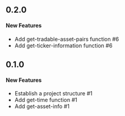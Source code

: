 ## 0.2.0

#### New Features

  - Add get-tradable-asset-pairs function #6
  - Add get-ticker-information function #6


## 0.1.0

#### New Features

  - Establish a project structure #1
  - Add get-time function #1
  - Add get-asset-info #1
